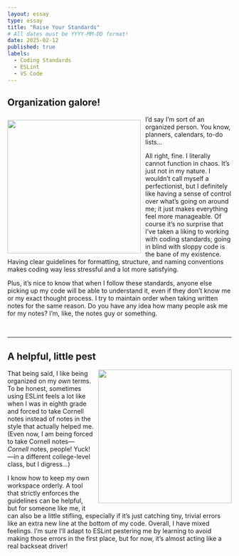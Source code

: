 ```yaml
---
layout: essay
type: essay
title: "Raise Your Standards"
# All dates must be YYYY-MM-DD format!
date: 2025-02-12
published: true
labels:
  - Coding Standards
  - ESLint
  - VS Code
---
```


## Organization galore!

<img width="300px" style="float: left; margin-right: 10px; margin-top: 10px; margin-bottom: 10px;" class="round" src="https://www.shutterstock.com/image-photo/bengal-cat-on-sofa-open-600nw-2477150905.jpg">

I’d say I’m sort of an organized person. You know, planners, calendars, to-do lists…

All right, fine. I literally cannot function in chaos. It’s just not in my nature. I wouldn’t call myself a perfectionist, but I definitely like having a sense of control over what’s going on around me; it just makes everything feel more manageable. Of course it’s no surprise that I’ve taken a liking to working with coding standards; going in blind with sloppy code is the bane of my existence. Having clear guidelines for formatting, structure, and naming conventions makes coding way less stressful and a lot more satisfying.

Plus, it’s nice to know that when I follow these standards, anyone else picking up my code will be able to understand it, even if they don’t know me or my exact thought process. I try to maintain order when taking written notes for the same reason. Do you have any idea how many people ask me for my notes? I’m, like, the notes guy or something.

<br>
<hr>

## A helpful, little pest

<img width="300px" style="float: right; margin-left: 10px; margin-bottom: 10px;" class="round" src="https://scontent-sjc3-1.xx.fbcdn.net/v/t1.6435-9/121530561_10157232828795286_2461461808945351868_n.jpg?_nc_cat=103&ccb=1-7&_nc_sid=127cfc&_nc_ohc=5HP5MHQh-LAQ7kNvgGLBfwJ&_nc_oc=Adj3fEt_uIq8SbwG-Pv9AxymWnNxHQ6Pe5Je1gXeNM5YbZl1qQaiHKcVELb9LCIPrm8&_nc_zt=23&_nc_ht=scontent-sjc3-1.xx&_nc_gid=ArWvzMMni9S2p6ih9StXQEp&oh=00_AYDfx23oou7IAQQNnR_k80r6jNRuYvdHssHRx0Mqs1TbIw&oe=67D4E97C">

That being said, I like being organized on my _own_ terms. To be honest, sometimes using ESLint feels a lot like when I was in eighth grade and forced to take Cornell notes instead of notes in the style that actually helped me. (Even now, I am being forced to take Cornell notes—_Cornell_ notes, people! Yuck!—in a different college-level class, but I digress…)

I know how to keep my own workspace orderly. A tool that strictly enforces the guidelines can be helpful, but for someone like me, it can also be a little stifling, especially if it’s just catching tiny, trivial errors like an extra new line at the bottom of my code. Overall, I have mixed feelings. I’m sure I’ll adapt to ESLint pestering me by learning to avoid making those errors in the first place, but for now, it’s almost acting like a real backseat driver!

<br>
